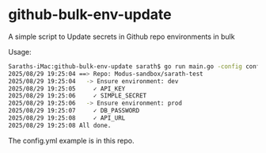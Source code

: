 # github-bulk-env-update
A simple script to Update secrets in Github repo environments in bulk


Usage:

```bash
Saraths-iMac:github-bulk-env-update sarath$ go run main.go -config config.yml 
2025/08/29 19:25:04 ==> Repo: Modus-sandbox/sarath-test
2025/08/29 19:25:04   -> Ensure environment: dev
2025/08/29 19:25:05     ✓ API_KEY
2025/08/29 19:25:06     ✓ SIMPLE_SECRET
2025/08/29 19:25:06   -> Ensure environment: prod
2025/08/29 19:25:07     ✓ DB_PASSWORD
2025/08/29 19:25:08     ✓ API_URL
2025/08/29 19:25:08 All done.
```

The config.yml example is in this repo.
